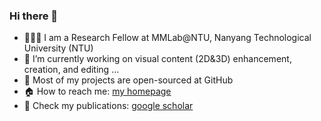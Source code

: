 ### Hi there 👋

- 👨🏼‍💻 I am a Research Fellow at MMLab@NTU, Nanyang Technological University (NTU)
- 🔭 I’m currently working on visual content (2D&3D) enhancement, creation, and editing ...
- 🚀 Most of my projects are open-sourced at GitHub
- 🏠 How to reach me: [my homepage](https://shangchenzhou.com/)
- 📖 Check my publications: [google scholar](https://scholar.google.com/citations?user=suaDwBQAAAAJ)

